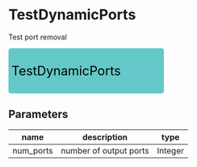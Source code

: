 
# TestDynamicPorts
Test port removal



<svg width="308.4" height="90" >
<rect x="0" y="0" width="308.4" height="90" rx="5" ry="5" style="fill:#64c8c8ff;" />
<text x="6.0" y="54.0" font-size="1.7999999999999998em">TestDynamicPorts</text></svg>



## Parameters
|name|description|type|
|-|-|-|
|num_ports|number of output ports|Integer|
